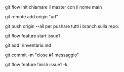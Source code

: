 git flow init
    chiamare il master con il nome main

git remote add origin "url"

git push origin --all
    per pushare tutti i branch sulla repo:

git flow feature start issue1

git add ./inventario.md

git commit -m "close #1 messaggio"

git flow feature finish issue1 -k